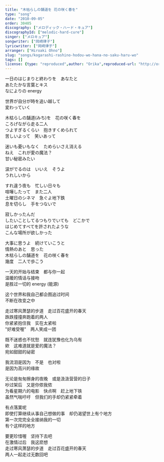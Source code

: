 ```yaml
---
title: "木枯らしの舗道を 花の咲く春を"
type: "song"
date: "2010-09-05"
order: 30405
discography: ["メロディック・ハード・キュア"]
discographyId: ["melodic-hard-cure"]
singer: ["メロキュア"]
songwriter: ["岡崎律子"]
lyricwriter: ["岡崎律子"]
arranger: ["Hiroaki Ohno"]
slug: "songs/kogarashi-rashino-hodou-wo-hana-no-saku-haru-wo"
tags: []
license: {type: "reproduced",author: "Orika",reproduced-url: "http://orikamushi.myweb.hinet.net/",reproduced-website: "織歌蟲網站"}
---
```


一日のはじまりと終わりを　あなたと   
あたたかな言葉とキス   
なによりの energy   
  
世界が自分が時を追い越して   
変わっていく   
  
木枯らしの舗道(みち)を　花の咲く春を   
ころげながら走る二人   
つよすぎるくらい　抱きすくめられて   
苦しいよって　笑いあって   
  
迷いも憂いもなく　ためらいさえ消える   
ねえ　これが愛の魔法？   
甘い秘密みたい   
  
涙がでるのは　いいえ　そうよ   
うれしいから   
  
すれ違う夜も　忙しい日々も   
喧嘩したって　また二人   
土曜日のシネマ　急ぐよ地下鉄   
息を切らし　手をつないで   
  
寂しかったんだ   
したいことしてるつもりでいても　どこかで   
はじめてすべてを許されたような   
こんな場所が欲しかった   
  
大事に思うよ　続けていこうと   
情熱のあと　思った   
木枯らしの舗道を　花の咲く春を   
幾度　二人で歩こう  
  
一天的开始与结束　都与你一起  
温暖的情话与接吻  
是胜过一切的 energy (能源)  
  
这个世界和我自己都企图追过时间  
不断在改变之中  
  
走过寒风萧瑟的步道　走过百花盛开的春天  
跌跌撞撞奔跑着的两人  
你紧紧抱住我　实在太紧啦  
"好难受喔"　两人笑成一团  
  
既不迷惑也不忧愁　就连犹豫也化为乌有  
欸　这难道就是爱的魔法？   
宛如甜甜的祕密  
  
我流泪是因为　不是　也对啦  
是因为高兴的缘故  
  
无论是匆匆擦身的夜晚　或是汲汲营营的日子  
吵过架后　又是你侬我侬  
为看星期六的电影　快点啊　赶上地下铁  
虽然气喘吁吁　但我们的手却仍紧紧牵着  
  
有点落寞呢  
即使打算继续从事自己想做的事　却仍渴望世上有个地方  
第一次完完全全接纳我的一切  
有个这样的地方  
  
要更珍惜喔　坚持下去吧  
在激情过后　我这麽想  
走过寒风萧瑟的步道　走过百花盛开的春天  
两人一起走过无数回吧
